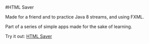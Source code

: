 #HTML Saver

Made for a friend and to practice Java 8 streams, and using FXML.

Part of a series of simple apps made for the sake of learning.

Try it out: [HTML Saver](https://github.com/Javaliant/HTML-Saver/blob/master/HTML%20Saver.exe?raw=true)